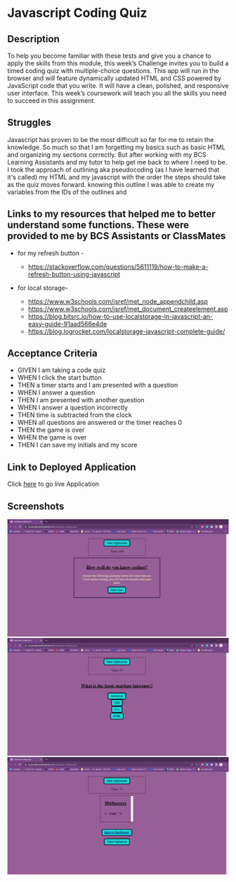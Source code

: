 # Javascript Coding Quiz

## Description
To help you become familiar with these tests and give you a chance to apply the skills from this module, this week’s Challenge invites you to build a timed coding quiz with multiple-choice questions. This app will run in the browser and will feature dynamically updated HTML and CSS powered by JavaScript code that you write. It will have a clean, polished, and responsive user interface. This week’s coursework will teach you all the skills you need to succeed in this assignment.
## Struggles
Javascript has proven to be the most difficult so far for me to retain the knowledge. So much so that I am forgetting my basics such as basic HTML and organizing my sections correctly.
But after working with my BCS Learning Assistants and my tutor to help get me back to where I need to be.
I took the approach of outlining aka pseudocoding (as I have learned that it's called) my HTML and my javascript with the order the steps should take as the quiz moves forward. knowing this outline I was able to create my variables from the IDs of the outlines and  

## Links to my resources that helped me to better understand some functions. These were provided to me by BCS Assistants or ClassMates
* for my refresh button -
    * https://stackoverflow.com/questions/5611119/how-to-make-a-refresh-button-using-javascript

* for local storage-
    * https://www.w3schools.com/jsref/met_node_appendchild.asp
    * https://www.w3schools.com/jsref/met_document_createelement.asp
    * https://blog.bitsrc.io/how-to-use-localstorage-in-javascript-an-easy-guide-91aad566e4de
    * https://blog.logrocket.com/localstorage-javascript-complete-guide/

## Acceptance Criteria
* GIVEN I am taking a code quiz
* WHEN I click the start button
* THEN a timer starts and I am presented with a question
* WHEN I answer a question
* THEN I am presented with another question
* WHEN I answer a question incorrectly
* THEN time is subtracted from the clock
* WHEN all questions are answered or the timer reaches 0
* THEN the game is over
* WHEN the game is over
* THEN I can save my initials and my score

## Link to Deployed Application

Click [here](https://rosesandbooks89.github.io/My-javascript-coding-quiz/) to go  live Application

## Screenshots
![alt text](./assets/images/image1.png)
![alt text](./assets/images/image2.png)
![alt text](./assets/images/image3.png)